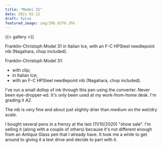 ```yaml
---
title: "Model 31"
date: 2021-02-12
draft: false
featured_image: img/IMG_0370.JPG
---
```


{{< gallery >}}

Franklin-Christoph Model 31 in Italian Ice, with an F-C HPSteel
needlepoint nib (Nagahara, chop included).

Franklin-Christoph Model 31:
- with clip;
- in Italian Ice;
- with an F-C HPSteel needlepoint nib (Nagahara, chop included).


I've run a small dollop of ink through this pen using the converter.
Never been eye-dropper-ed.  It's only been used at my work-from-home
desk.  I'm grading it _A2_.

The nib is *very* fine and about just slightly drier than medium on
the wet/dry scale.

I bought several pens in a frenzy at the last (11/10/2020) "show
sale".  I'm selling it (along with a couple of others) because it's
not different enough from an Antique Glass pen that I already have.
It took me a while to get around to giving it a test drive and decide
to part with it.
